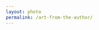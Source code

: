 ```yaml
---
layout: photo
permalink: /art-from-the-author/
---
```


<div class="author-art" style="background-image: url(/images/Liz-19Film.jpg)">
</div>
